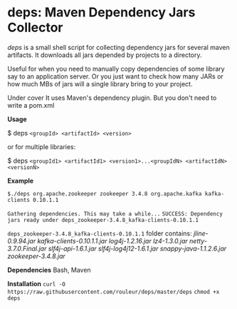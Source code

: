 # deps: Maven Dependency Jars Collector

*deps* is a small shell script for collecting dependency jars for several maven artifacts. It downloads all jars depended by projects to a directory.

Useful for when you need to manually copy dependencies of some library say to an application server. Or you just want to check how many JARs or how much MBs of jars will a single library bring to your project. 

Under cover It uses Maven's dependency plugin. But you don't need to write a pom.xml 

**Usage** 

$ deps `<groupId> <artifactId> <version>` 

or for multiple libraries:

$ deps `<groupId1> <artifactId1> <version1>...<groupIdN> <artifactIdN> <versionN>  ` 
 
**Example**

`$./deps org.apache.zookeeper zookeeper 3.4.8 org.apache.kafka kafka-clients 0.10.1.1`

`Gathering dependencies. This may take a while...`
`SUCCESS: Dependency jars ready under deps_zookeeper-3.4.8_kafka-clients-0.10.1.1`

`deps_zookeeper-3.4.8_kafka-clients-0.10.1.1` folder contains: 
_jline-0.9.94.jar_
_kafka-clients-0.10.1.1.jar_
_log4j-1.2.16.jar_
 _lz4-1.3.0.jar_
_netty-3.7.0.Final.jar_
_slf4j-api-1.6.1.jar_
_slf4j-log4j12-1.6.1.jar_
_snappy-java-1.1.2.6.jar_
_zookeeper-3.4.8.jar_

**Dependencies**
Bash, Maven

**Installation**
`curl -O https://raw.githubusercontent.com/rouleur/deps/master/deps`
`chmod +x deps`


